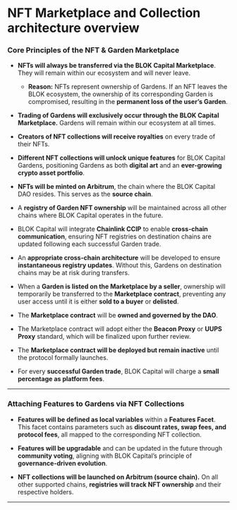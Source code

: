 # NFT Marketplace and Collection architecture overview

### Core Principles of the NFT & Garden Marketplace

* **NFTs will always be transferred via the BLOK Capital Marketplace**. They will remain within our ecosystem and will never leave.

  * **Reason:** NFTs represent ownership of Gardens. If an NFT leaves the BLOK ecosystem, the ownership of its corresponding Garden is compromised, resulting in the **permanent loss of the user’s Garden**.

* **Trading of Gardens will exclusively occur through the BLOK Capital Marketplace.** Gardens will remain within our ecosystem at all times.

* **Creators of NFT collections will receive royalties** on every trade of their NFTs.

* **Different NFT collections will unlock unique features** for BLOK Capital Gardens, positioning Gardens as both **digital art** and an **ever-growing crypto asset portfolio**.

* **NFTs will be minted on Arbitrum**, the chain where the BLOK Capital DAO resides. This serves as the **source chain**.

* A **registry of Garden NFT ownership** will be maintained across all other chains where BLOK Capital operates in the future.

* BLOK Capital will integrate **Chainlink CCIP** to enable **cross-chain communication**, ensuring NFT registries on destination chains are updated following each successful Garden trade.

* An **appropriate cross-chain architecture** will be developed to ensure **instantaneous registry updates**. Without this, Gardens on destination chains may be at risk during transfers.

* When a **Garden is listed on the Marketplace by a seller**, ownership will temporarily be transferred to the **Marketplace contract**, preventing any user access until it is either **sold to a buyer** or **delisted**.

* The **Marketplace contract** will be **owned and governed by the DAO**.

* The Marketplace contract will adopt either the **Beacon Proxy** or **UUPS Proxy** standard, which will be finalized upon further review.

* The **Marketplace contract will be deployed but remain inactive** until the protocol formally launches.

* For every **successful Garden trade**, BLOK Capital will charge a **small percentage as platform fees**.

---

### Attaching Features to Gardens via NFT Collections

* **Features will be defined as local variables** within a **Features Facet**. This facet contains parameters such as **discount rates, swap fees, and protocol fees**, all mapped to the corresponding NFT collection.

* **Features will be upgradable** and can be updated in the future through **community voting**, aligning with BLOK Capital’s principle of **governance-driven evolution**.

* **NFT collections will be launched on Arbitrum (source chain).** On all other supported chains, **registries will track NFT ownership** and their respective holders.

---


